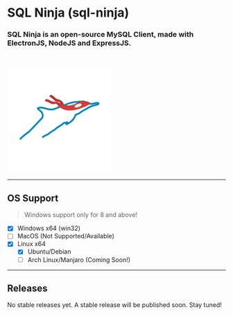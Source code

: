 # **SQL Ninja (sql-ninja)**

### **SQL Ninja** is an open-source MySQL Client, made with ElectronJS, NodeJS and ExpressJS.

<img src="./src/public/img/logo_rnd.svg" style="width: 15rem; margin-top: 2rem" alt="Logo" />

---

## **OS Support**

> Windows support only for 8 and above!

- [X] Windows x64 (win32)
- [ ] MacOS (Not Supported/Available)
- [X] Linux x64
  - [X] Ubuntu/Debian
  - [ ] Arch Linux/Manjaro (Coming Soon!)

---

## **Releases**

No stable releases yet. A stable release will be published soon. Stay tuned!